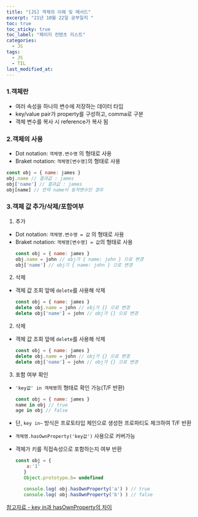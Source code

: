 ```yaml
---
title: "[JS] 객체의 이해 및 메서드"
excerpt: "21년 10월 22일 공부일지 "
toc: true
toc_sticky: true
toc_label: "페이지 컨텐츠 리스트"
categories:
  - JS
tags:
  - JS
  - TIL
last_modified_at:
---
```


### **1.객체란**
- 여러 속성을 하나의 변수에 저장하는 데이터 타입
- key/value pair가 property를 구성하고, comma로 구분
- 객체 변수를 복사 시 reference가 복사 됨

### **2.객체의 사용**

- Dot notation: `객체명.변수명` 의 형태로 사용
- Braket notation: `객체명[변수명]`의 형태로 사용
```javascript
const obj = { name: james }
obj.name // 결과값 : james
obj['name'] // 결과값 : james
obj[name] // 만약 name이 동적변수인 경우
```

### **3.객체 값 추가/삭제/포함여부**

1. 추가
- Dot notation: `객체명.변수명 = 값` 의 형태로 사용
- Braket notation: `객체명[변수명] = 값`의 형태로 사용
   ```javascript
   const obj = { name: james }
   obj.name = john // obj가 { name: john } 으로 변경
   obj['name'] // obj기 { name: john } 으로 변경
   ```

2. 삭제
- 객체 값 조회 앞에 `delete`를 사용해 삭제
   ```javascript
   const obj = { name: james }
   delete obj.name = john // obj가 {} 으로 변경
   delete obj['name'] = john // obj가 {} 으로 변경   
   ```

2. 삭제
- 객체 값 조회 앞에 `delete`를 사용해 삭제
   ```javascript
   const obj = { name: james }
   delete obj.name = john // obj가 {} 으로 변경
   delete obj['name'] = john // obj가 {} 으로 변경   
   ```

3. 포함 여부 확인
- `'key값' in 객체명`의 형태로 확인 가능(T/F 반환)
   ```javascript
   const obj = { name: james }
   name in obj // true
   age in obj // false
   ```

- 단, `key in~` 방식은 프로토타입 체인으로 생성한 프로파티도 체크하여 T/F 반환  
- `객체명.hasOwnProperty('key값')` 사용으로 커버가능
- 객체가 키를 직접속성으로 포함하는지 여부 반환
   ```javascript
   const obj = {
	   a:'1'
      }
      Object.prototype.b= undefined

      console.log( obj.hasOwnProperty('a') ) // true
      console.log( obj.hasOwnProperty('b') ) // false
   ```

[참고자료 - key in과 hasOwnProperty의 차이](https://velog.io/@minong/Javascript-%EA%B0%9D%EC%B2%B4%EC%97%90-%ED%95%B4%EB%8B%B9-key%EA%B0%92%EC%9D%B4-%EC%A1%B4%EC%9E%AC%ED%95%98%EB%8A%94%EC%A7%80-%ED%99%95%EC%9D%B8%ED%95%98%EB%8A%94-%EB%B0%A9%EB%B2%95)

